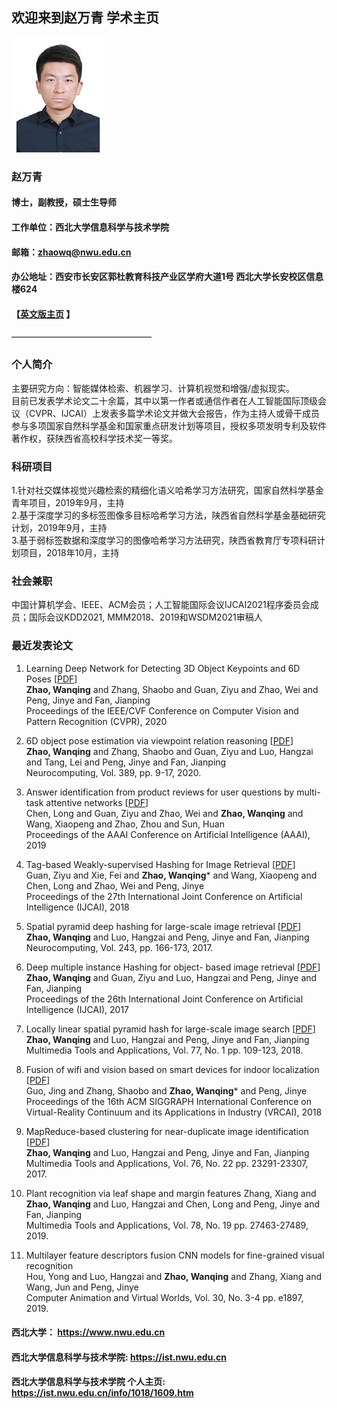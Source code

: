 ## 欢迎来到赵万青 学术主页
![](https://github.com/zhaowanqing/Wanqing_Zhao/blob/gh-pages/zwq-photo.jpg?raw=true)
### 赵万青
#### 博士，副教授，硕士生导师
#### 工作单位：西北大学信息科学与技术学院
#### 邮箱：zhaowq@nwu.edu.cn
#### 办公地址：西安市长安区郭杜教育科技产业区学府大道1号 西北大学长安校区信息楼624
#### 【[英文版主页](index-cn.md) 】
————————————————
### 个人简介
主要研究方向：智能媒体检索、机器学习、计算机视觉和增强/虚拟现实。<br/>
目前已发表学术论文二十余篇，其中以第一作者或通信作者在人工智能国际顶级会议（CVPR、IJCAI）上发表多篇学术论文并做大会报告，作为主持人或骨干成员参与多项国家自然科学基金和国家重点研发计划等项目，授权多项发明专利及软件著作权，获陕西省高校科学技术奖一等奖。
### 科研项目
1.针对社交媒体视觉兴趣检索的精细化语义哈希学习方法研究，国家自然科学基金青年项目，2019年9月，主持 <br/>
2.基于深度学习的多标签图像多目标哈希学习方法，陕西省自然科学基金基础研究计划，2019年9月，主持 <br/>
3.基于弱标签数据和深度学习的图像哈希学习方法研究，陕西省教育厅专项科研计划项目，2018年10月，主持<br/>
### 社会兼职
中国计算机学会、IEEE、ACM会员；人工智能国际会议IJCAI2021程序委员会成员；国际会议KDD2021, MMM2018、2019和WSDM2021审稿人
### 最近发表论文

1. Learning Deep Network for Detecting 3D Object Keypoints and 6D Poses [[PDF](https://openaccess.thecvf.com/content_CVPR_2020/papers/Zhao_Learning_Deep_Network_for_Detecting_3D_Object_Keypoints_and_6D_CVPR_2020_paper.pdf)]  
**Zhao, Wanqing** and Zhang, Shaobo and Guan, Ziyu and Zhao, Wei and Peng, Jinye and Fan, Jianping  
Proceedings of the IEEE/CVF Conference on Computer Vision and Pattern Recognition (CVPR), 2020

2. 6D object pose estimation via viewpoint relation reasoning [[PDF](https://www.sciencedirect.com/sdfe/reader/pii/S0925231220300333/pdf)]  
**Zhao, Wanqing** and Zhang, Shaobo and Guan, Ziyu and Luo, Hangzai and Tang, Lei and Peng, Jinye and Fan, Jianping  
Neurocomputing, Vol. 389, pp. 9-17, 2020.

3. Answer identification from product reviews for user questions by multi-task attentive networks [[PDF](https://www.aaai.org/ojs/index.php/AAAI/article/view/3767)]  
Chen, Long and Guan, Ziyu and Zhao, Wei and **Zhao, Wanqing** and Wang, Xiaopeng and Zhao, Zhou and Sun, Huan  
Proceedings of the AAAI Conference on Artificial Intelligence (AAAI), 2019

4. Tag-based Weakly-supervised Hashing for Image Retrieval [[PDF](https://pdfs.semanticscholar.org/207b/e16eb8342268acbcfc2dec54fb54d3977247.pdf)]  
Guan, Ziyu and Xie, Fei and **Zhao, Wanqing*** and Wang, Xiaopeng and Chen, Long and Zhao, Wei and Peng, Jinye  
Proceedings of the 27th International Joint Conference on Artificial Intelligence (IJCAI), 2018

5. Spatial pyramid deep hashing for large-scale image retrieval [[PDF](https://www.sciencedirect.com/sdfe/reader/pii/S0925231217305167/pdf)]  
**Zhao, Wanqing** and Luo, Hangzai and Peng, Jinye and Fan, Jianping  
Neurocomputing, Vol. 243, pp. 166-173, 2017.

6. Deep multiple instance Hashing for object- based image retrieval [[PDF](https://www.sciencedirect.com/sdfe/reader/pii/S0925231217305167/pdf)]  
**Zhao, Wanqing** and Guan, Ziyu and Luo, Hangzai and Peng, Jinye and Fan, Jianping  
Proceedings of the 26th International Joint Conference on Artificial Intelligence (IJCAI), 2017

7. Locally linear spatial pyramid hash for large-scale image search [[PDF](https://link.springer.com/content/pdf/10.1007/s11042-016-4221-5.pdf)]  
**Zhao, Wanqing** and Luo, Hangzai and Peng, Jinye and Fan, Jianping  
Multimedia Tools and Applications, Vol. 77, No. 1 pp. 109-123, 2018.

8. Fusion of wifi and vision based on smart devices for indoor localization [[PDF](https://dl.acm.org/doi/abs/10.1145/3284398.3284401)]  
Guo, Jing and Zhang, Shaobo and **Zhao, Wanqing*** and Peng, Jinye  
Proceedings of the 16th ACM SIGGRAPH International Conference on Virtual-Reality Continuum and its Applications in Industry (VRCAI), 2018

9. MapReduce-based clustering for near-duplicate image identification [[PDF](https://link.springer.com/content/pdf/10.1007/s11042-016-4060-4.pdf)]  
**Zhao, Wanqing** and Luo, Hangzai and Peng, Jinye and Fan, Jianping
Multimedia Tools and Applications, Vol. 76, No. 22 pp. 23291-23307, 2017.

10. Plant recognition via leaf shape and margin features
Zhang, Xiang and **Zhao, Wanqing** and Luo, Hangzai and Chen, Long and Peng, Jinye and Fan, Jianping  
Multimedia Tools and Applications, Vol. 78, No. 19 pp. 27463-27489, 2019.

11. Multilayer feature descriptors fusion CNN models for fine-grained visual recognition  
Hou, Yong and Luo, Hangzai and **Zhao, Wanqing** and Zhang, Xiang and Wang, Jun and Peng, Jinye  
Computer Animation and Virtual Worlds, Vol. 30, No. 3-4 pp. e1897, 2019.

#### 西北大学： https://www.nwu.edu.cn
#### 西北大学信息科学与技术学院: https://ist.nwu.edu.cn
#### 西北大学信息科学与技术学院 个人主页: https://ist.nwu.edu.cn/info/1018/1609.htm
